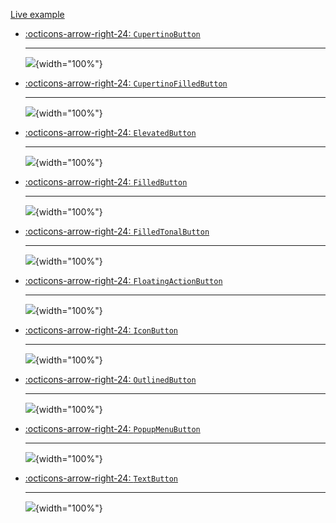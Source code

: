 [Live example](https://flet-controls-gallery.fly.dev/buttons)

<div class="grid cards" markdown>

-   [:octicons-arrow-right-24: `CupertinoButton`](TBA)
    
    ---
    ![](../assets/controls/floatingactionbutton/fab-with-custom-shape.png){width="100%"}

-   [:octicons-arrow-right-24: `CupertinoFilledButton`](TBA)
    
    ---
    ![](../assets/controls/floatingactionbutton/fab-with-custom-shape.png){width="100%"}

-   [:octicons-arrow-right-24: `ElevatedButton`](TBA)
    
    ---
    ![](../assets/controls/floatingactionbutton/fab-with-custom-shape.png){width="100%"}

-   [:octicons-arrow-right-24: `FilledButton`](TBA)
    
    ---
    ![](../assets/controls/floatingactionbutton/fab-with-custom-shape.png){width="100%"}

-   [:octicons-arrow-right-24: `FilledTonalButton`](TBA)
    
    ---
    ![](../assets/controls/floatingactionbutton/fab-with-custom-shape.png){width="100%"}

-   [:octicons-arrow-right-24: `FloatingActionButton`](TBA)
    
    ---
    ![](../assets/controls/floatingactionbutton/fab-with-custom-shape.png){width="100%"}

-   [:octicons-arrow-right-24: `IconButton`](TBA)
    
    ---
    ![](../assets/controls/floatingactionbutton/fab-with-custom-shape.png){width="100%"}

-   [:octicons-arrow-right-24: `OutlinedButton`](TBA)
    
    ---
    ![](../assets/controls/floatingactionbutton/fab-with-custom-shape.png){width="100%"}

-   [:octicons-arrow-right-24: `PopupMenuButton`](TBA)
    
    ---
    ![](../assets/controls/floatingactionbutton/fab-with-custom-shape.png){width="100%"}

-   [:octicons-arrow-right-24: `TextButton`](TBA)
    
    ---
    ![](../assets/controls/floatingactionbutton/fab-with-custom-shape.png){width="100%"}

</div>